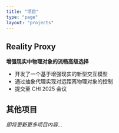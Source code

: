 ```yaml
---
title: "项目"
type: "page"
layout: "projects"
---
```


## Reality Proxy
**增强现实中物理对象的流畅高级选择**
- 开发了一个基于增强现实的新型交互模型
- 通过抽象代理实现对远距离物理对象的控制
- 提交至 CHI 2025 会议

## 其他项目
*即将更新更多项目内容...*

